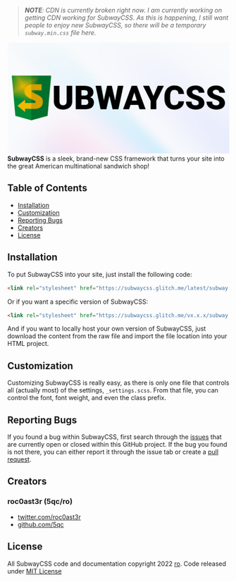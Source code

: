 > ***NOTE**: CDN is currently broken right now. I am currently working on getting CDN working for SubwayCSS. As this is happening, I still want people to enjoy new SubwayCSS, so there will be a temporary `subway.min.css` file here.*

![SubwayCSS Logo, White](https://raw.githubusercontent.com/5qc/cdn/main/img/SubwayCSS%20Logo.png)
**SubwayCSS** is a sleek, brand-new CSS framework that turns your site into the great American multinational sandwich shop!

## Table of Contents
* [Installation](#installation)
* [Customization](#customization)
* [Reporting Bugs](#reporting-bugs)
* [Creators](#creators)
* [License](#license)

## Installation
To put SubwayCSS into your site, just install the following code:
```html
<link rel="stylesheet" href="https://subwaycss.glitch.me/latest/subway.min.css" />
```
Or if you want a specific version of SubwayCSS:
```html
<link rel="stylesheet" href="https://subwaycss.glitch.me/vx.x.x/subway.min.css" />
```

And if you want to locally host your own version of SubwayCSS, just download the content from the raw file and import the file location into your HTML project.

## Customization
Customizing SubwayCSS is really easy, as there is only one file that controls all (actually most) of the settings, `_settings.scss`. From that file, you can control the font, font weight, and even the class prefix.

## Reporting Bugs
If you found a bug within SubwayCSS, first search through the [issues](https://github.com/5qc/SubwayCSS/issues) that are currently open or closed within this GitHub project. If the bug you found is not there, you can either report it through the issue tab or create a [pull request](https://github.com/5qc/SubwayCSS/pulls).

## Creators
### roc0ast3r (5qc/ro)
* [twitter.com/roc0ast3r](https://twitter.com/roc0ast3r)
* [github.com/5qc](https://github.com/5qc)

## License
All SubwayCSS code and documentation copyright 2022 [ro](https://github.com/5qc). Code released under [MIT License](https://github.com/5qc/SubwayCSS/blob/main/LICENSE)
